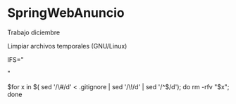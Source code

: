 # SpringWebAnuncio
Trabajo diciembre


Limpiar archivos temporales (GNU/Linux)

IFS="

"

$for x in $( sed '/\#/d' < .gitignore | sed '/\!/d' | sed '/^$/d'); do rm -rfv "$x"; done
